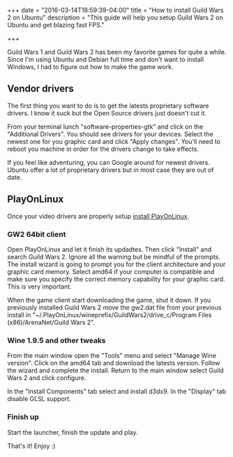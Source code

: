 +++
date = "2016-03-14T18:59:39-04:00"
title = "How to install Guild Wars 2 on Ubuntu"
description = "This guide will help you setup Guild Wars 2 on Ubuntu and get blazing fast FPS."

+++

Guild Wars 1 and Guild Wars 2 has been my favorite games for quite a while. Since I'm using Ubuntu and Debian full time and don't want to install Windows, I had to figure out how to make the game work.

## Vendor drivers

The first thing you want to do is to get the latests proprietary software drivers. I know it suck but the Open Source drivers just doesn't cut it.

From your terminal lunch "software-properties-gtk" and click on the "Additional Drivers". You should see drivers for your devices. Select the newest one for you graphic card and click "Apply changes". You'll need to reboot you machine in order for the drivers change to take effects.

If you feel like adventuring, you can Google around for newest drivers. Ubuntu offer a lot of proprietary drivers but in most case they are out of date.

## PlayOnLinux

Once your video drivers are properly setup [install PlayOnLinux](https://www.playonlinux.com/en/download.html).

### GW2 64bit client

Open PlayOnLinux and let it finish its updadtes. Then click "Install" and search Guild Wars 2. Ignore all the warning but be mindful of the prompts. The install wizard is going to prompt you for the client architecture and your graphic card memory. Select amd64 if your computer is compatible and make sure you specify the correct memory capability for your graphic card. This is very important.

When the game client start downloading the game, shut it down. If you previously installed Guild Wars 2 move the gw2.dat file from your previous install in "~/.PlayOnLinux/wineprefix/GuildWars2/drive_c/Program Files (x86)/ArenaNet/Guild Wars 2".

### Wine 1.9.5 and other tweaks

From the main window open the "Tools" menu and select "Manage Wine version". Click on the amd64 tab and download the latests version. Follow the wizard and complete the install. Return to the main window select Guild Wars 2 and click configure. 

In the "Install Components" tab select and install d3dx9. In the "Display" tab disable GLSL support.

### Finish up

Start the launcher, finish the update and play.

That's it! Enjoy :)


